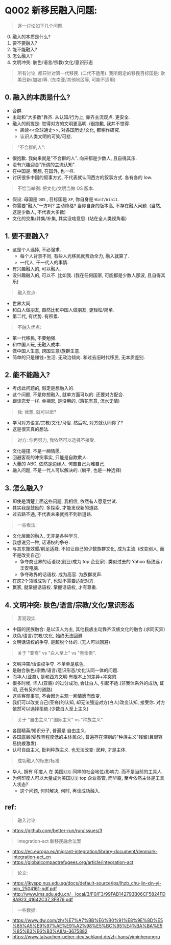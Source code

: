 
# Q002 新移民融入问题: 


> 逐一讨论如下几个问题.

0. 融入的本质是什么?
1. 要不要融入?
2. 能不能融入?
3. 怎么融入?
4. 文明冲突: 肤色/语言/宗教/文化/意识形态

> 所有讨论, 都只针对第一代移民. (二代不适用). 
> 我所假定的移民目标国是: 欧美日新(加坡)等. (东南亚/其他地区等, 可能不适用)



## 0. 融入的本质是什么?


- 合群. 
- 主动和"大多数"靠齐. 从认知/行为上, 靠齐主流观点. 更安全.
- 融入的前提是: 觉得对方的文明更高明. (很抱歉, 我并不觉得.
    - 熟读<<全球通史>>, 对各国历史/文化, 都稍作研究.
    - 认识人类文明的可笑/可悲.


> "不合群的人":

- 很抱歉. 我向来就是"不合群的人". 向来都是少数人, 且自得其乐.
- 没有兴趣迎合"所谓的主流认知".
- 在中国是. 我想, 在国外, 也一样. 
- 讨厌很多中国的叙事方式, 不代表就认同西方的叙事方式. 各有各的 low.

> 不恰当举例: 把文化/文明当做 OS 版本.

- 假设: 母国是 `DOS` , 目标国是 `XP`, 你自身是 `Win7/Win11`. 
- 你需要"融入"一方吗? 主动降格? 当你自身的版本高, 不存在融入问题. (当然, 这是少数人, 不代表大多数)
- 文化的交集/并集/补集, 其实没啥意思. (站在全人类视角看)




## 1. 要不要融入?


- 这是个人选择, 不必强求. 
    - 每个人背景不同, 有些人光移民就费劲全力, 融入就算了.
    - 一代人, 干一代人的事情. 
- 有兴趣融入的, 可以融入. 
- 没兴趣融入的, 可以不. 比如我. (我在任何国家, 可能都是少数人那波, 且自得其乐)

> 融入优点:

- 世界大同. 
- 和白人做朋友, 自然比和中国人做朋友, 更轻松/简单.
- 第二代, 有优势. 有积累.

> 不融入优点:

- 第一代移民, 不要勉强. 
- 和中国人玩, 无融入成本.
- 做中国人生意, 跨国生意/族群生意. 
- 简单的只是赚钱+生活. 无政治倾向. 和过去旧时代移民, 无本质差别.


## 2. 能不能融入?



- 考虑此问题的, 假定是想融入的.
- 这个问题, 不是你想融入, 就单方面可以的. 还要对方配合. 
- 跟谈恋爱一样. 单相思, 是没用的. (落花有意, 流水无情)

> 我: 我想, 就可以麽?

- 学习对方语言/宗教/文化/习俗. 然后呢, 对方就认同你了?
- 这是很天真的想法.

> 对方: 你再努力, 我依然可以选择不接受.

- 文化碰撞. 不是一厢情愿.
- 回避客观的冲突事实, 只能是自欺欺人.
- 大量的 ABC, 依然是边缘人. 何苦自己为难自己. 
- 融入问题, 不是一代人可以解决的. (躺平, 也是一种选择)





## 3. 怎么融入?



- 即使是清楚上面这些问题, 我相信, 依然有人愿意尝试. 
- 其实我是鼓励的. 多探索, 才能发现新的道路. 
- 过去路不通, 不代表未来就找不到新道路. 


> 一些看法: 

- 文化层面的融入, 无非是各种学习. 
- 我想说另一种, 话语权的争夺. 
- 与其东施效颦/削足适屐. 不如让自己的少数族群文化, 成为主流. (改变别人, 而不是改变自己)
    - 争夺商业界的话语权(创业/成为 top 企业家). 类似过去的 Yahoo 杨致远 / 王安电脑.
    - 争夺政界的话语权. 成为高官. 为族群发声.
- 在这2个领域成功了, 也就不需要适配对方. 
- 赢家, 就掌握话语权. 掌握话语权, 才有尊重.



## 4. 文明冲突: 肤色/语言/宗教/文化/意识形态



> 客观现实:

- 中国的民族融合: 是以汉人为主, 其他民族主动靠齐汉族文化的融合.(求同灭异)
- 肤色/语言/宗教/文化, 始终无法回避. 
- 文明话语权的争夺. 是超脱个体的. (无人可以回避)

> 关于 "亚裔" vs "白人至上" vs "黑命贵". 

- 文明冲突/话语权争夺. 不单单是肤色. 
- 是融合肤色/宗教/语言/意识形态/文化认同一体的问题. 
- 而华人(亚裔), 是和西方文明 有根本上的差异+冲突的.
- 很多时候, 华人(亚裔) 的过分成功, 会让白人, 引起不适.(非我体系外的成功, 证明, 还有另外的道路)
- 这些客观事实, 不会因为主观一厢情愿而改变. 
- 我们可以改变自己(亚裔)的认知, 却无法强迫对方(白人)改变认知, 接受你. 对方依然可以选择拒绝.(少数白人至上主义)

> 关于 "自由主义"/"国际主义"  vs "种族主义".

- 各国精英/知识分子, 普遍是 自由主义.
- 各国底层(受教育程度低的主体民众), 普遍存在深刻的"种族主义"残留(且很容易挑拨激发).
- 认可自由主义, 批判种族主义. 也无法改变: 民粹, 才是主体.


> 成功融入的标志/标准: 

- 华人, 拥有 印度人 在 美国🇺🇸 同样的社会地位/影响力. 而不是当前的工具人.
- 为何印度人可以大量成为美国🇺🇸 top 企业高管, 而华裔, 至今依然主体是工具人状态?
     - 这个问题, 何时解决, 何时, 再谈成功融入. 





## ref: 


> 融入讨论: 

- https://github.com/better-run/run/issues/3

> integration-act  新移民融合法案

- https://ec.europa.eu/migrant-integration/library-document/denmark-integration-act_en
- https://globalcompactrefugees.org/article/integration-act


> 论文: 

- https://lkyspp.nus.edu.sg/docs/default-source/ips/lhzb_chu-jin-xin-yi-min_2504161-pdf.pdf
- http://www.ims.sdu.edu.cn/__local/3/F0/F3/99FAB142793B06CF5824FD8A923_41642C37_3FB79.pdf

> 一些数据: 

- https://www.dw.com/zh/%E7%A7%BB%E6%B0%91%E8%9E%8D%E5%85%A5%E9%97%AE%E9%A2%98%E5%BC%95%E4%BA%BA%E5%85%B3%E6%B3%A8/a-3675882
- https://www.tatsachen-ueber-deutschland.de/zh-hans/yiminherongru


